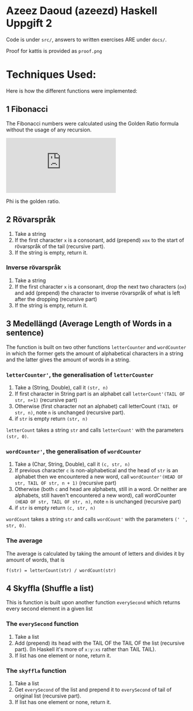 # Azeez Daoud (azeezd) Haskell Uppgift 2
Code is under `src/`, answers to written exercises ARE under `docs/`.

Proof for kattis is provided as `proof.png`

# Techniques Used:
Here is how the different functions were implemented:

## 1 Fibonacci
The Fibonacci numbers were calculated using the Golden Ratio formula without the usage of any recursion.

![fib formula](https://latex.codecogs.com/gif.latex?%5Cdpi%7B200%7D%20%5Cbg_white%20%5Csmall%20%5Cbegin%7Balign*%7D%20F%28n%29%20%26%3D%20%5Cfrac%7B%5Cvarphi%5En%20-%20%281-%5Cvarphi%29%5En%7D%7B%5Csqrt%7B5%7D%7D%20%5C%5C%5B0.1cm%5D%20n%20%26%5Cin%20%5Cmathbb%7BN%7D%20%5C%5C%5B0.2cm%5D%20%5Cvarphi%20%26%3D%20%5Cfrac%7B1%20&plus;%20%5Csqrt%7B5%7D%7D%7B2%7D%20%3D%201.6180%5Cdots%20%5Cend%7Balign*%7D)

Phi is the golden ratio.

## 2 Rövarspråk
1. Take a string
2. If the first character `x` is a consonant, add (prepend) `xox` to the start of rövarspråk of the tail (recursive part).
3. If the string is empty, return it.

### Inverse rövarspråk

1. Take a string
2. If the first character `x` is a consonant, drop the next two characters (`ox`) and add (prepend) the character to inverse rövarspråk of what is left after the dropping (recursive part)
3. If the string is empty, return it.

## 3 Medellängd (Average Length of Words in a sentence)
The function is built on two other functions `letterCounter` and `wordCounter` in which the former gets the amount of alphabetical characters in a string and the latter gives the amount of words in a string.

### `letterCounter'`, the generalisation of `letterCounter`
1. Take a (String, Double), call it `(str, n)`
2. If first character in String part is an alphabet call `letterCount'(TAIL OF str, n+1)` (recursive part)
3. Otherwise (first character not an alphabet) call letterCount `(TAIL OF str, n)`, note `n` is unchanged (recursive part).
4. if `str` is empty return `(str, n)`

`letterCount` takes a string `str` and calls `letterCount'` with the parameters `(str, 0)`.

### `wordCounter'`, the generalisation of `wordCounter`
1. Take a (Char, String, Double), call it `(c, str, n)`
2. If previous character `c` is non-alphabetical and the head of `str` is an alphabet then we encountered a new word, call `wordCounter'(HEAD OF str, TAIL OF str, n + 1)` (recursive part)
3. Otherwise (both `c` and head are alphabets, still in a word. Or neither are alphabets, still haven't encountered a new word), call wordCounter `(HEAD OF str, TAIL OF str, n)`, note `n` is unchanged (recursive part)
4. if `str` is empty return `(c, str, n)`

`wordCount` takes a string `str` and calls `wordCount'` with the parameters `(' ', str, 0)`.

### The average
The average is calculated by taking the amount of letters and divides it by amount of words, that is 

`f(str) = letterCount(str) / wordCount(str)`

## 4 Skyffla (Shuffle a list)
This is function is built upon another function `everySecond` which returns every second element in a given list

### The `everySecond` function
1. Take a list
2. Add (prepend) its head with the TAIL OF the TAIL OF the list (recursive part). (In Haskell it's more of `x:y:xs` rather than TAIL TAIL).
3. If list has one element or none, return it.

### The `skyffla` function
1. Take a list
2. Get `everySecond` of the list and prepend it to `everySecond` of tail of original list (recursive part).
3. If list has one element or none, return it.
